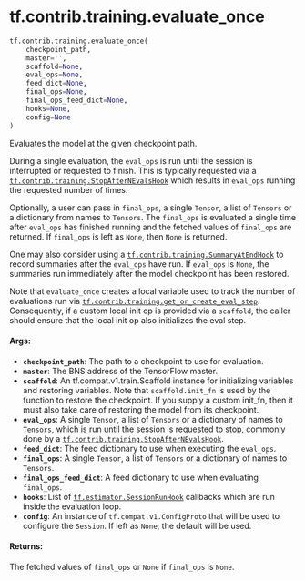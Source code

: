 <div itemscope itemtype="http://developers.google.com/ReferenceObject">
<meta itemprop="name" content="tf.contrib.training.evaluate_once" />
<meta itemprop="path" content="Stable" />
</div>

# tf.contrib.training.evaluate_once

``` python
tf.contrib.training.evaluate_once(
    checkpoint_path,
    master='',
    scaffold=None,
    eval_ops=None,
    feed_dict=None,
    final_ops=None,
    final_ops_feed_dict=None,
    hooks=None,
    config=None
)
```

Evaluates the model at the given checkpoint path.

During a single evaluation, the `eval_ops` is run until the session is
interrupted or requested to finish. This is typically requested via a
<a href="../../../tf/contrib/training/StopAfterNEvalsHook.md"><code>tf.contrib.training.StopAfterNEvalsHook</code></a> which results in `eval_ops` running
the requested number of times.

Optionally, a user can pass in `final_ops`, a single `Tensor`, a list of
`Tensors` or a dictionary from names to `Tensors`. The `final_ops` is
evaluated a single time after `eval_ops` has finished running and the fetched
values of `final_ops` are returned. If `final_ops` is left as `None`, then
`None` is returned.

One may also consider using a <a href="../../../tf/contrib/training/SummaryAtEndHook.md"><code>tf.contrib.training.SummaryAtEndHook</code></a> to record
summaries after the `eval_ops` have run. If `eval_ops` is `None`, the
summaries run immediately after the model checkpoint has been restored.

Note that `evaluate_once` creates a local variable used to track the number of
evaluations run via <a href="../../../tf/contrib/training/get_or_create_eval_step.md"><code>tf.contrib.training.get_or_create_eval_step</code></a>.
Consequently, if a custom local init op is provided via a `scaffold`, the
caller should ensure that the local init op also initializes the eval step.

#### Args:

* <b>`checkpoint_path`</b>: The path to a checkpoint to use for evaluation.
* <b>`master`</b>: The BNS address of the TensorFlow master.
* <b>`scaffold`</b>: An tf.compat.v1.train.Scaffold instance for initializing variables
    and restoring variables. Note that `scaffold.init_fn` is used by the
    function to restore the checkpoint. If you supply a custom init_fn, then
    it must also take care of restoring the model from its checkpoint.
* <b>`eval_ops`</b>: A single `Tensor`, a list of `Tensors` or a dictionary of names to
    `Tensors`, which is run until the session is requested to stop, commonly
    done by a <a href="../../../tf/contrib/training/StopAfterNEvalsHook.md"><code>tf.contrib.training.StopAfterNEvalsHook</code></a>.
* <b>`feed_dict`</b>: The feed dictionary to use when executing the `eval_ops`.
* <b>`final_ops`</b>: A single `Tensor`, a list of `Tensors` or a dictionary of names
    to `Tensors`.
* <b>`final_ops_feed_dict`</b>: A feed dictionary to use when evaluating `final_ops`.
* <b>`hooks`</b>: List of <a href="../../../tf/train/SessionRunHook.md"><code>tf.estimator.SessionRunHook</code></a> callbacks which are run inside
    the evaluation loop.
* <b>`config`</b>: An instance of `tf.compat.v1.ConfigProto` that will be used to
    configure the `Session`. If left as `None`, the default will be used.


#### Returns:

The fetched values of `final_ops` or `None` if `final_ops` is `None`.